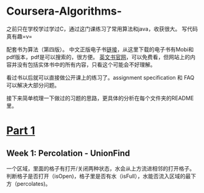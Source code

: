 # Coursera-Algorithms-

之前只在学校学过学过C，通过这门课练习了常用算法和java，收获很大。
写代码真有趣=v=

配套书为算法（第四版）。
中文正版电子书[链接](https://www.ituring.com.cn/book/875)，从这里下载的电子书有Mobi和pdf版本，pdf是可以搜索的，很方便。
[英文书官网](https://algs4.cs.princeton.edu/home/)，可以免费看，但网站上的内容并没有包括实体书中的所有内容，只看这个可能会不好理解。

看过书以后就可以直接做公开课上的练习了。assignment specification 和 FAQ 可以解决大部分问题。

接下来简单梳理一下做过的习题的思路，更具体的分析在每个文件夹的README里。

# [Part 1](https://www.coursera.org/learn/algorithms-part1)

## Week 1: Percolation - UnionFind

一个区域，里面的格子有打开/关闭两种状态，水会从上方流进相邻的打开格子。
判断格子是否打开（isOpen)，格子里是否有水（isFull），水能否流入区域的最下方（percolates)。


